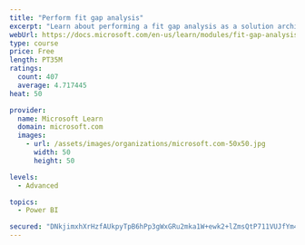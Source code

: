 ```yaml
---
title: "Perform fit gap analysis"
excerpt: "Learn about performing a fit gap analysis as a solution architect for Dynamics 365 and Microsoft Power Platform."
webUrl: https://docs.microsoft.com/en-us/learn/modules/fit-gap-analysis/
type: course
price: Free
length: PT35M
ratings:
  count: 407
  average: 4.717445
heat: 50

provider:
  name: Microsoft Learn
  domain: microsoft.com
  images:
    - url: /assets/images/organizations/microsoft.com-50x50.jpg
      width: 50
      height: 50

levels:
  - Advanced

topics:
  - Power BI

secured: "DNkjimxhXrHzfAUkpyTpB6hPp3gWxGRu2mka1W+ewk2+lZmsQtP711VUJfYm4VHhTqovbnruIYPy4M4Wh+JPK8MgtKIfXYw45eApMmcnc47Zo1iMPNhboRGlWDxXV3uwp2UkBGQnMm1bpK4V5Huj0u2lvadIrtfiNOMxV6uwuglzfV3GM7S6Qpq+janSJulWmjfH6F0MgaAuPdWVFmaV7Izy2aV3cL3YQnvbvuKyBzBuy0GvEhFTdWykEDjIiLBIPg3Dtn/bET8+y6K/5RcOBH/uMiiMx+o1WSFlRzMlGzEu7lBY/YSZVVDCOFSGCmqVsmghGWej/zAi80e3+HIDTHdjM0P3loydVJJf7cPIJd/3hyXX9I+ZxrGo4ohOB3lpFcj5IDMGsdENZ3MlamLw9eIhkwJFnww8ZN3kcDf2DVM=;RTQVXL/vwSsOWRdAtmrtAQ=="
---
```


